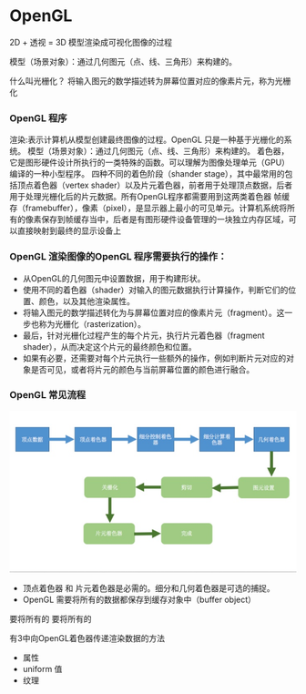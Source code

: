 # OpenGL 
2D + 透视 = 3D
模型渲染成可视化图像的过程

模型（场景对象）：通过几何图元（点、线、三角形）来构建的。


什么叫光栅化？
将输入图元的数学描述转为屏幕位置对应的像素片元，称为光栅化



### OpenGL 程序

渲染:表示计算机从模型创建最终图像的过程。OpenGL 只是一种基于光栅化的系统。
模型（场景对象）：通过几何图元（点、线、三角形）来构建的。
着色器，它是图形硬件设计所执行的一类特殊的函数。可以理解为图像处理单元（GPU）编译的一种小型程序。
四种不同的着色阶段（shander stage），其中最常用的包括顶点着色器（vertex shader）以及片元着色器，前者用于处理顶点数据，后者用于处理光栅化后的片元数据。所有OpenGL程序都需要用到这两类着色器
帧缓存（framebuffer），像素（pixel），是显示器上最小的可见单元。计算机系统将所有的像素保存到帧缓存当中，后者是有图形硬件设备管理的一块独立内存区域，可以直接映射到最终的显示设备上


###  OpenGL 渲染图像的OpenGL 程序需要执行的操作：

* 从OpenGL的几何图元中设置数据，用于构建形状。
* 使用不同的着色器（shader）对输入的图元数据执行计算操作，判断它们的位置、颜色，以及其他渲染属性。
* 将输入图元的数学描述转化为与屏幕位置对应的像素片元（fragment）。这一步也称为光栅化（rasterization）。
* 最后，针对光栅化过程产生的每个片元，执行片元着色器（fragment shader），从而决定这个片元的最终颜色和位置。
* 如果有必要，还需要对每个片元执行一些额外的操作，例如判断片元对应的对象是否可见，或者将片元的颜色与当前屏幕位置的颜色进行融合。



### OpenGL 常见流程
![](media/15262868956417/15262888985785.jpg)

* 顶点着色器 和 片元着色器是必需的。细分和几何着色器是可选的捕捉。
* OpenGL 需要将所有的数据都保存到缓存对象中（buffer object）




要将所有的
要将所有的


有3中向OpenGL着色器传递渲染数据的方法
* 属性
* uniform 值
* 纹理


